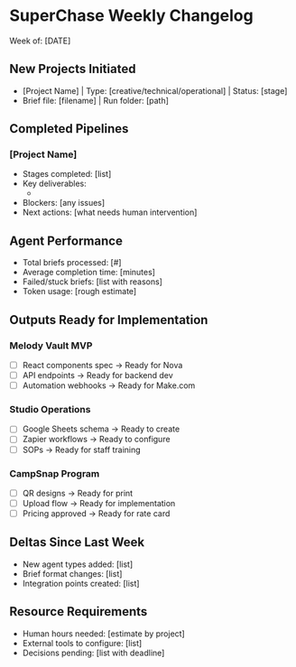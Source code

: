 # SuperChase Weekly Changelog
Week of: [DATE]

## New Projects Initiated
- [Project Name] | Type: [creative/technical/operational] | Status: [stage]
- Brief file: [filename] | Run folder: [path]

## Completed Pipelines
### [Project Name]
- Stages completed: [list]
- Key deliverables:
  - [Deliverable]: [location/status]
- Blockers: [any issues]
- Next actions: [what needs human intervention]

## Agent Performance
- Total briefs processed: [#]
- Average completion time: [minutes]
- Failed/stuck briefs: [list with reasons]
- Token usage: [rough estimate]

## Outputs Ready for Implementation
### Melody Vault MVP
- [ ] React components spec → Ready for Nova
- [ ] API endpoints → Ready for backend dev
- [ ] Automation webhooks → Ready for Make.com

### Studio Operations
- [ ] Google Sheets schema → Ready to create
- [ ] Zapier workflows → Ready to configure
- [ ] SOPs → Ready for staff training

### CampSnap Program  
- [ ] QR designs → Ready for print
- [ ] Upload flow → Ready for implementation
- [ ] Pricing approved → Ready for rate card

## Deltas Since Last Week
- New agent types added: [list]
- Brief format changes: [list]
- Integration points created: [list]

## Resource Requirements
- Human hours needed: [estimate by project]
- External tools to configure: [list]
- Decisions pending: [list with deadline]
